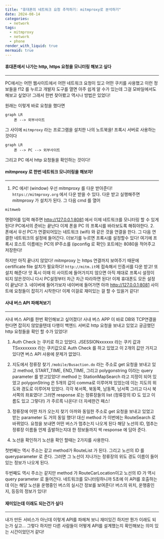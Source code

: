 ```yaml
---
title: "휴대폰의 네트워크 요청 추적하기: mitmproxy로 분석하기"
date: 2024-08-14
categories:
  - network
tags:
  - mitmproxy
  - network
  - phone
render_with_liquid: true
mermaid: true
---
```

#### 휴대폰에서 나가는 http, https 요청을 모니터링 해보고 싶다
---
PC에서는 어떤 웹사이트에서 어떤 네트워크 요청이 있고 어떤 쿠키를 사용했고 이런 정보들을 f12 를 누르고 개발자 도구를 열면 아주 쉽게 알 수가 있는데 그걸 모바일에서도 해보고 싶었다! 그래서 한번 찾아봤고 역시나 방법은 있었다! 

원래는 이렇게 바로 요청을 했다면
```mermaid
graph LR
    폰 --> 외부사이트
```

그 사이에 `mitmproxy` 라는 프로그램을 설치한 나의 노트북을! 프록시 서버로 사용하는 것이다
```mermaid
graph LR
    폰 --> PC --> 외부사이트
```
그리고 PC 에서 http 요청들을 확인하는 것이다!

#### mitmproxy 로 한번 네트워크 모니터링을 해보자!
---
1. PC 에서! (window)
우선 mitmproxy 를 다운 받아준다! `https://mitmproxy.org` 에서 다운 받을 수 있다. 다운 받고 실행해주면 mitmproxy 가 설치가 된다. 그 다음 cmd 를 열어
```bash
mitmweb
```

명령어를 입력 해주면  http://127.0.0.1:8081 에서 이제 네트워크를 모니터링 할 수 있게 된다! PC에서의 준비는 끝난다 이제 폰을 PC 의 프록시를 바라보도록 해줘야한다.
2. 폰에서
우선 PC가 연결되어있는 네트워크 (wifi) 와 같은 것을 연결을 한다. 그 다음 연결한 네트워크의 설정에 들어간다. 더보기를 누르면 프록시를 설정할수 있다! 여기에 프록시 호스트 이름에는 PC의 IP주소를 (ipconfig 로 확인) 포트에는 8080을 적어주고 저장한다! 

하지만 아직 끝나지 않았다! mitmproxy 는 https 연결까지 보여주기 때문에 certificate file 설치가 필요하다! `http://mitm.it`에 접속해서 인증서를 다운 받고! 또 설치 해준다! 앗 혹시 이때 이 사이트에 들어가지지 않으면 아직 제대로 프록시 설정이 되지 않은것이니 다시 PC설정부터 차근 차근 따라하면 된다! 이제 휴대폰도 모든 설정이 끝났다!
3. 네이버에 들어가보자
네이버에 들어가면 아까 http://127.0.0.1:8081 사이트에 요청들이 잡히기 시작한다! 이제 이걸로 재미있는 걸 할 수 있을거 같다!

#### 사내 버스 API 파헤쳐보기
---
사내 버스 API를 한번 확인해보고 싶어졌다! 사내 버스 APP 이 바로 DB와 TCP연결을 한다면 잡히지 않았을텐데 다행이 백엔드 서버로 http 요청을 보내고 있었고 궁금했던 http 요청들을 확인 할 수가 있었다!
1. Auth Check 는 쿠키로 하고 있었다.
JSESSIONxxxxxx 라는 쿠키 값과 TSxxxxxxxx 라는 쿠키값으로 Auth Check 를 하고 있었고 이 2개의 값만 가지고 있다면 버스 API 사용에 문제가 없었다.

2. 지도에서 정류장 찾기
`/mobile/Busaction.do` 라는 주소로 get 요청을 보내고 있고 method, START_TIME, END_TIME, 그리고 polygonstring 이라는 query parameter 를 받고있었다! method 는 StationMapSearch 라고 지정이 되어 있었고 polygonString 은 5개의 값이 comma로 이루어져 있었는데 이는 지도의 위도와 경도로 이루어져 있었다. 각각 북서쪽, 북동쪽, 남동쪽, 남서쪽 그리고 다시 북서쪽의 좌표였다! 그러면 response 로는 정류장들의 list (정류장의 ID 도 있고 이름도 있고 그렇다!) 가 주르륵 나온다!  더 자세한건 패스!

3. 정류장에 어떤 차가 오는지 찾기
아까와 동일한 주소로 get 요청을 보내고 있었고 받는 parameter 도 거의 동일 했다! 대신 method 가 이번에는 RouteSearch 로 바뀌었다. 요청을 보내면 어떤 버스가 멈추는지 나오게 된다 해당 노선의 ID, 멈추는 정류장 이름들 언제 출발하는지대 한 정보들까지 싹 response 에 담아 준다.

4. 노선을 확인하기
노선을 확인 할때는 2가지를 사용한다. 

첫번째는 역시 주소는 같고 method가 RouteList 가 된다. 그리고 노선의 ID 를 queryparameter 로 준다. 그러면 그 노선이 지나가는 정류장의 위도 경도 이름이 들어있는 정보가 나오게 된다. 

두번째도 역시 주소는 같지만 method 가 RouteCarLocation이고 노선의 ID 가 역시 query parameter 로 들어간다. 네트워크를 모니터링하니까 5초에 이 API를 호출하는데 이는 해당 노선을 운행중인 버스의 실시간 정보를 보여준다! 버스의 위치, 운행중인지, 등등의 정보가 있다! 

#### 재미있는데 이래도 되는건가 싶다
---
내가 만든 서비스가 아닌데 이렇게 API를 파헤쳐 보니 재미있긴 하지만 뭔가 이래도 되는가 싶고... 그렇다 하지만 다른 사람들이 어떻게 API를 설계했는지 확인해보는 의미 있는 시간이었던거 같다!
